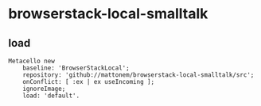 # browserstack-local-smalltalk

## load
```smalltalk
Metacello new
    baseline: 'BrowserStackLocal';
    repository: 'github://mattonem/browserstack-local-smalltalk/src';
    onConflict: [ :ex | ex useIncoming ];
    ignoreImage;
    load: 'default'.   
```

